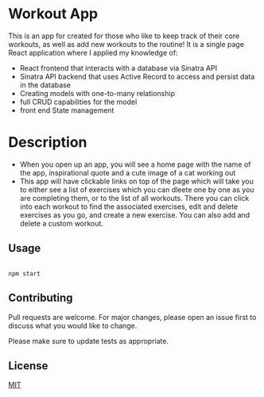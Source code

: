 
# Workout App

This is an app for created for those who like to keep track of their core workouts, as well as add new workouts to the routine! It is a single page React application where I applied my knowledge of:
* React frontend that interacts with a database  via Sinatra API
* Sinatra API backend that uses Active Record to access and persist data in the database
* Creating models with one-to-many relationship
* full CRUD capabilities for the model
* front end State management

# Description

* When you open up an app, you will see a home page with the name of the app, inspirational quote and a cute image of a cat working out
* This app will have clickable links on top of the page which will take you to either see a list of exercises which you can dleete one by one as you are completing them, or to the list of all workouts. There you can click into each workout to find the associated exercises, edit and delete exercises as you go, and create a new exercise. You can also add and delete a custom workout.


## Usage

```react

npm start

```

## Contributing
Pull requests are welcome. For major changes, please open an issue first to discuss what you would like to change.

Please make sure to update tests as appropriate.

## License
[MIT](https://choosealicense.com/licenses/mit/)